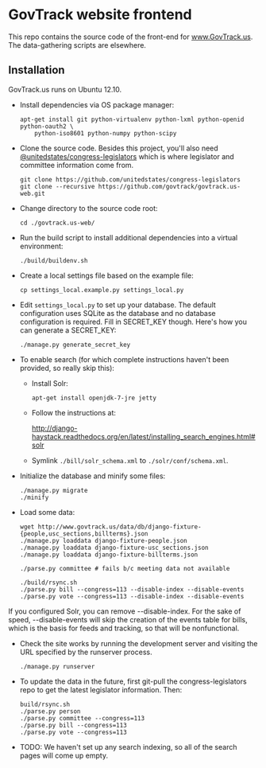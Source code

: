 GovTrack website frontend
=========================

This repo contains the source code of the front-end for www.GovTrack.us.
The data-gathering scripts are elsewhere.

Installation
------------

GovTrack.us runs on Ubuntu 12.10.

* Install dependencies via OS package manager:

  ```
  apt-get install git python-virtualenv python-lxml python-openid python-oauth2 \
      python-iso8601 python-numpy python-scipy
  ```

* Clone the source code. Besides this project, you'll also need [@unitedstates/congress-legislators](https://github.com/unitedstates/congress-legislators) which is where legislator and committee information come from.

  ```
  git clone https://github.com/unitedstates/congress-legislators   
  git clone --recursive https://github.com/govtrack/govtrack.us-web.git
  ```

* Change directory to the source code root:

  ```
  cd ./govtrack.us-web/
  ```

* Run the build script to install additional dependencies into a virtual environment:

  ```
  ./build/buildenv.sh
  ```

* Create a local settings file based on the example file:

  ```
  cp settings_local.example.py settings_local.py
  ```

* Edit `settings_local.py` to set up your database. The default configuration uses SQLite as the database and no database configuration is required. Fill in SECRET_KEY though. Here's how you can generate a SECRET_KEY:

  ```
  ./manage.py generate_secret_key
  ```

* To enable search (for which complete instructions haven't been provided, so really skip this):

  * Install Solr:

    ```
    apt-get install openjdk-7-jre jetty
    ```

  * Follow the instructions at:

    http://django-haystack.readthedocs.org/en/latest/installing_search_engines.html#solr

  * Symlink `./bill/solr_schema.xml` to `./solr/conf/schema.xml`.

* Initialize the database and minify some files:

  ```
  ./manage.py migrate
  ./minify
  ```
* Load some data:

  ```
  wget http://www.govtrack.us/data/db/django-fixture-{people,usc_sections,billterms}.json
  ./manage.py loaddata django-fixture-people.json
  ./manage.py loaddata django-fixture-usc_sections.json
  ./manage.py loaddata django-fixture-billterms.json

  ./parse.py committee # fails b/c meeting data not available

  ./build/rsync.sh
  ./parse.py bill --congress=113 --disable-index --disable-events
  ./parse.py vote --congress=113 --disable-index --disable-events
  ```
  
If you configured Solr, you can remove --disable-index. For the sake of speed, --disable-events will skip the creation of the events table for bills, which is the basis for feeds and tracking, so that will be nonfunctional.

* Check the site works by running the development server and visiting the URL specified by the runserver process.

  ```
  ./manage.py runserver
  ```

* To update the data in the future, first git-pull the congress-legislators repo to get the latest legislator information. Then:

  ```
  build/rsync.sh
  ./parse.py person
  ./parse.py committee --congress=113
  ./parse.py bill --congress=113
  ./parse.py vote --congress=113
  ```

* TODO: We haven't set up any search indexing, so all of the search pages will come up empty.
